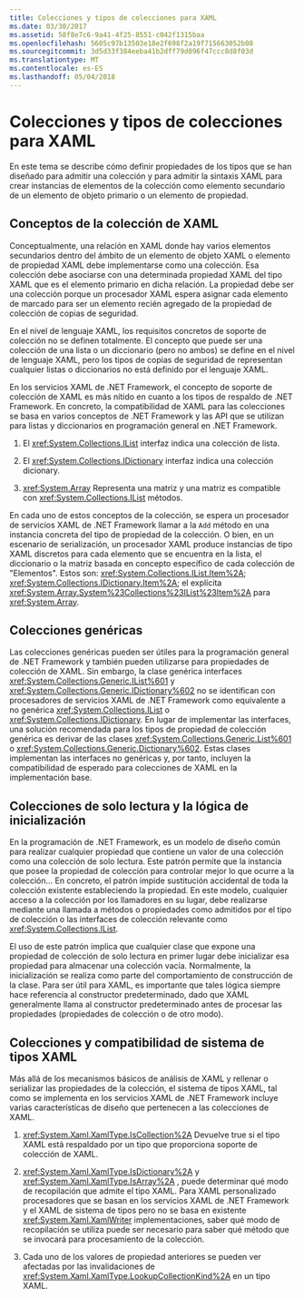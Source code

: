 ```yaml
---
title: Colecciones y tipos de colecciones para XAML
ms.date: 03/30/2017
ms.assetid: 58f8e7c6-9a41-4f25-8551-c042f1315baa
ms.openlocfilehash: 5605c97b13503e18e2f698f2a19f715663052b08
ms.sourcegitcommit: 3d5d33f384eeba41b2dff79d096f47ccc8d8f03d
ms.translationtype: MT
ms.contentlocale: es-ES
ms.lasthandoff: 05/04/2018
---
```

# <a name="collections-and-collection-types-for-xaml"></a>Colecciones y tipos de colecciones para XAML
En este tema se describe cómo definir propiedades de los tipos que se han diseñado para admitir una colección y para admitir la sintaxis XAML para crear instancias de elementos de la colección como elemento secundario de un elemento de objeto primario o un elemento de propiedad.  
  
## <a name="xaml-collection-concepts"></a>Conceptos de la colección de XAML  
 Conceptualmente, una relación en XAML donde hay varios elementos secundarios dentro del ámbito de un elemento de objeto XAML o elemento de propiedad XAML debe implementarse como una colección. Esa colección debe asociarse con una determinada propiedad XAML del tipo XAML que es el elemento primario en dicha relación. La propiedad debe ser una colección porque un procesador XAML espera asignar cada elemento de marcado para ser un elemento recién agregado de la propiedad de colección de copias de seguridad.  
  
 En el nivel de lenguaje XAML, los requisitos concretos de soporte de colección no se definen totalmente. El concepto que puede ser una colección de una lista o un diccionario (pero no ambos) se define en el nivel de lenguaje XAML, pero los tipos de copias de seguridad de representan cualquier listas o diccionarios no está definido por el lenguaje XAML.  
  
 En los servicios XAML de .NET Framework, el concepto de soporte de colección de XAML es más nítido en cuanto a los tipos de respaldo de .NET Framework. En concreto, la compatibilidad de XAML para las colecciones se basa en varios conceptos de .NET Framework y las API que se utilizan para listas y diccionarios en programación general en .NET Framework.  
  
1.  El <xref:System.Collections.IList> interfaz indica una colección de lista.  
  
2.  El <xref:System.Collections.IDictionary> interfaz indica una colección dicionary.  
  
3.  <xref:System.Array> Representa una matriz y una matriz es compatible con <xref:System.Collections.IList> métodos.  
  
 En cada uno de estos conceptos de la colección, se espera un procesador de servicios XAML de .NET Framework llamar a la `Add` método en una instancia concreta del tipo de propiedad de la colección. O bien, en un escenario de serialización, un procesador XAML produce instancias de tipo XAML discretos para cada elemento que se encuentra en la lista, el diccionario o la matriz basada en concepto específico de cada colección de "Elementos". Estos son: <xref:System.Collections.IList.Item%2A>; <xref:System.Collections.IDictionary.Item%2A>; el explícita <xref:System.Array.System%23Collections%23IList%23Item%2A> para <xref:System.Array>.  
  
## <a name="generic-collections"></a>Colecciones genéricas  
 Las colecciones genéricas pueden ser útiles para la programación general de .NET Framework y también pueden utilizarse para propiedades de colección de XAML. Sin embargo, la clase genérica interfaces <xref:System.Collections.Generic.IList%601> y <xref:System.Collections.Generic.IDictionary%602> no se identifican con procesadores de servicios XAML de .NET Framework como equivalente a no genérica <xref:System.Collections.IList> o <xref:System.Collections.IDictionary>. En lugar de implementar las interfaces, una solución recomendada para los tipos de propiedad de colección genérica es derivar de las clases <xref:System.Collections.Generic.List%601> o <xref:System.Collections.Generic.Dictionary%602>. Estas clases implementan las interfaces no genéricas y, por tanto, incluyen la compatibilidad de esperado para colecciones de XAML en la implementación base.  
  
## <a name="read-only-collections-and-initialization-logic"></a>Colecciones de solo lectura y la lógica de inicialización  
 En la programación de .NET Framework, es un modelo de diseño común para realizar cualquier propiedad que contiene un valor de una colección como una colección de solo lectura. Este patrón permite que la instancia que posee la propiedad de colección para controlar mejor lo que ocurre a la colección... En concreto, el patrón impide sustitución accidental de toda la colección existente estableciendo la propiedad. En este modelo, cualquier acceso a la colección por los llamadores en su lugar, debe realizarse mediante una llamada a métodos o propiedades como admitidos por el tipo de colección o las interfaces de colección relevante como <xref:System.Collections.IList>.  
  
 El uso de este patrón implica que cualquier clase que expone una propiedad de colección de solo lectura en primer lugar debe inicializar esa propiedad para almacenar una colección vacía. Normalmente, la inicialización se realiza como parte del comportamiento de construcción de la clase. Para ser útil para XAML, es importante que tales lógica siempre hace referencia al constructor predeterminado, dado que XAML generalmente llama al constructor predeterminado antes de procesar las propiedades (propiedades de colección o de otro modo).  
  
## <a name="xaml-type-system-support-and-collections"></a>Colecciones y compatibilidad de sistema de tipos XAML  
 Más allá de los mecanismos básicos de análisis de XAML y rellenar o serializar las propiedades de la colección, el sistema de tipos XAML, tal como se implementa en los servicios XAML de .NET Framework incluye varias características de diseño que pertenecen a las colecciones de XAML.  
  
1.  <xref:System.Xaml.XamlType.IsCollection%2A> Devuelve true si el tipo XAML está respaldado por un tipo que proporciona soporte de colección de XAML.  
  
2.  <xref:System.Xaml.XamlType.IsDictionary%2A> y <xref:System.Xaml.XamlType.IsArray%2A> , puede determinar qué modo de recopilación que admite el tipo XAML. Para XAML personalizado procesadores que se basan en los servicios XAML de .NET Framework y el XAML de sistema de tipos pero no se basa en existente <xref:System.Xaml.XamlWriter> implementaciones, saber qué modo de recopilación se utiliza puede ser necesario para saber qué método que se invocará para procesamiento de la colección.  
  
3.  Cada uno de los valores de propiedad anteriores se pueden ver afectadas por las invalidaciones de <xref:System.Xaml.XamlType.LookupCollectionKind%2A> en un tipo XAML.
